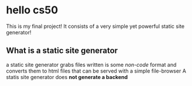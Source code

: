 # hello cs50
This is my final project!
It consists of a very simple yet powerful static site generator!

## What is a static site generator
a static site generator grabs files written is some _non-code_ format and converts them to html files that can be served with a simple file-browser 
A statis site generator does **not generate a backend**
